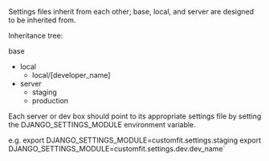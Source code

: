 Settings files inherit from each other; base, local, and server are designed to be inherited from.

Inheritance tree:

base
 - local
 	- local/[developer_name]
 - server
 	- staging
 	- production

Each server or dev box should point to its appropriate settings file by setting the DJANGO_SETTINGS_MODULE environment variable.

e.g.
export DJANGO_SETTINGS_MODULE=customfit.settings.staging
export DJANGO_SETTINGS_MODULE=customfit.settings.dev.dev_name`